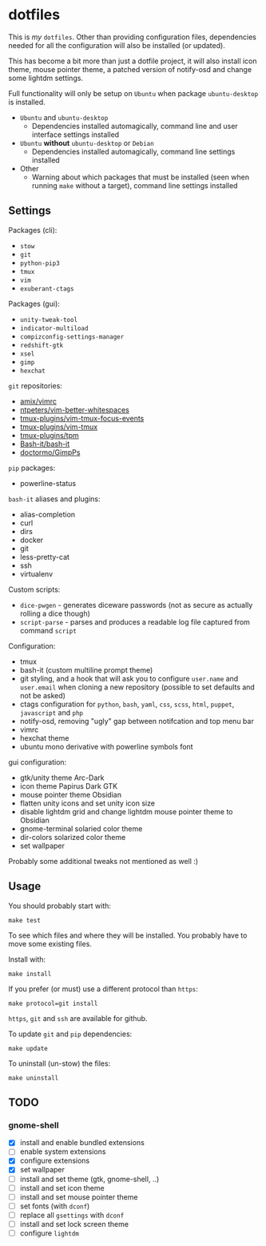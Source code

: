 # dotfiles

This is *my* `dotfiles`. Other than providing configuration files, dependencies needed for all the configuration will also be installed (or updated).

This has become a bit more than just a dotfile project, it will also install icon theme, mouse pointer theme, a patched version of notify-osd and change some lightdm settings.

Full functionality will only be setup on `Ubuntu` when package `ubuntu-desktop` is installed.

+ `Ubuntu` and `ubuntu-desktop`
  + Dependencies installed automagically, command line and user interface settings installed
+ `Ubuntu` **without** `ubuntu-desktop` or `Debian`
  + Dependencies installed automagically, command line settings installed
+ Other
  + Warning about which packages that must be installed (seen when running `make` without a target), command line settings installed

## Settings

Packages (cli):

+ `stow`
+ `git`
+ `python-pip3`
+ `tmux`
+ `vim`
+ `exuberant-ctags`

Packages (gui):

+ `unity-tweak-tool`
+ `indicator-multiload`
+ `compizconfig-settings-manager`
+ `redshift-gtk`
+ `xsel`
+ `gimp`
+ `hexchat`

`git` repositories:

+ [amix/vimrc](https://github.com/amix/vimrc.git)
+ [ntpeters/vim-better-whitespaces](https://github.com/ntpeters/vim-better-whitespaces.git)
+ [tmux-plugins/vim-tmux-focus-events](https://github.com/tmux-plugins/vim-tmux-focus-events.git)
+ [tmux-plugins/vim-tmux](https://github.com/tmux-plugins/vim-tmux.git)
+ [tmux-plugins/tpm](https://github.com/tmux-plugins/tpm.git)
+ [Bash-it/bash-it](https://github.com/Bash-it/bash-it.git)
+ [doctormo/GimpPs](https://github.com/doctormo/GimpPs.git)

`pip` packages:

+ powerline-status

`bash-it` aliases and plugins:

+ alias-completion
+ curl
+ dirs
+ docker
+ git
+ less-pretty-cat
+ ssh
+ virtualenv

Custom scripts:

+ `dice-pwgen` - generates diceware passwords (not as secure as actually rolling a dice though)
+ `script-parse` - parses and produces a readable log file captured from command `script`

Configuration:

+ tmux
+ bash-it (custom multiline prompt theme)
+ git styling, and a hook that will ask you to configure `user.name` and `user.email` when cloning a new repository (possible to set defaults and not be asked)
+ ctags configuration for `python`, `bash`, `yaml`, `css`, `scss`, `html`, `puppet`, `javascript` and `php`
+ notify-osd, removing "ugly" gap between notifcation and top menu bar
+ vimrc
+ hexchat theme
+ ubuntu mono derivative with powerline symbols font

gui configuration:

+ gtk/unity theme Arc-Dark
+ icon theme Papirus Dark GTK
+ mouse pointer theme Obsidian
+ flatten unity icons and set unity icon size
+ disable lightdm grid and change lightdm mouse pointer theme to Obsidian
+ gnome-terminal solaried color theme
+ dir-colors solarized color theme
+ set wallpaper

Probably some additional tweaks not mentioned as well :)

## Usage
You should probably start with:

    make test

To see which files and where they will be installed. You probably have to move some existing files.

Install with:

    make install

If you prefer (or must) use a different protocol than `https`:

    make protocol=git install

`https`, `git` and `ssh` are available for github.

To update `git` and `pip` dependencies:

    make update

To uninstall (un-stow) the files:

    make uninstall

## TODO

### gnome-shell

- [x] install and enable bundled extensions
- [ ] enable system extensions
- [x] configure extensions
- [x] set wallpaper
- [ ] install and set theme (gtk, gnome-shell, ..)  
- [ ] install and set icon theme
- [ ] install and set mouse pointer theme
- [ ] set fonts (with `dconf`)
- [ ] replace all `gsettings` with `dconf`
- [ ] install and set lock screen theme
- [ ] configure `lightdm`
